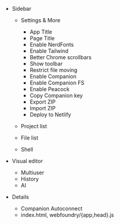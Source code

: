 * Sidebar

  * Settings & More
    * App Title
    * Page Title
    * Enable NerdFonts
    * Enable Tailwind
    * Better Chrome scrollbars
    * Show toolbar
    * Restrict file moving
    * Enable Companion
    * Enable Companion FS
    * Enable Peacock
    * Copy Companion key
    * Export ZIP
    * Import ZIP
    * Deploy to Netlify

  * Project list
  * File list
  * Shell

* Visual editor
  * Multiuser
  * History
  * AI

* Details
  * Companion Autoconnect
  * index.html, webfoundry/{app,head}.js
